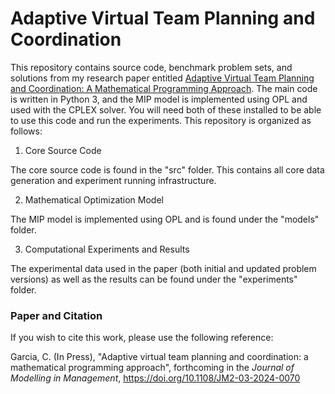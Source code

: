 # Adaptive Virtual Team Planning and Coordination

This repository contains source code, benchmark problem sets, and solutions from my research paper entitled [Adaptive Virtual Team Planning and 
Coordination: A Mathematical Programming Approach](https://www.emerald.com/insight/content/doi/10.1108/jm2-03-2024-0070/full/html). The main code 
is written in Python 3, and the MIP model is implemented using OPL and used with the CPLEX solver. You will need both of these installed to be 
able to use this code and run the experiments. This repository is organized as follows:

1. Core Source Code

The core source code is found in the "src" folder. This contains all core data generation and experiment running infrastructure. 

2. Mathematical Optimization Model

The MIP model is implemented using OPL and is found under the "models" folder.

3. Computational Experiments and Results

The experimental data used in the paper (both initial and updated problem versions) as well as the results can be found under the "experiments" folder.

### Paper and Citation

If you wish to cite this work, please use the following reference:

Garcia, C. (In Press), "Adaptive virtual team planning and coordination: a mathematical programming approach", forthcoming in the *Journal of Modelling in Management*, 
https://doi.org/10.1108/JM2-03-2024-0070
